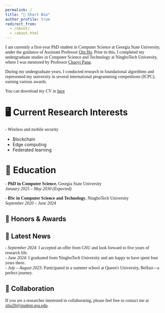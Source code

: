```yaml
---
permalink: /
title: "👋 Short Bio"
author_profile: true
redirect_from: 
  - /about/
  - /about.html
---
```


<span style="font-family: 'EB Garamond', serif;">I am currently a first-year PhD student in Computer Science at Georgia State University, under the guidance of Assistant Professor [Qin Hu](https://qinhu2010.github.io/). Prior to this, I completed my undergraduate studies in Computer Science and Technology at NingboTech University, where I was mentored by Professor [Chaoyi Pang](https://scholar.google.com.au/citations?user=PZZ9jIEAAAAJ&hl=en). </span>

<span style="font-family: 'EB Garamond', serif;">During my undergraduate years, I conducted research in foundational algorithms and represented my university in several international programming competitions (ICPC), earning various awards.</span>

<span style="font-family: 'EB Garamond', serif;">You can download my CV in [here](assets/cv.pdf)</span>  

🖥️ Current Research Interests
======
<span style="font-family: 'EB Garamond', serif;">- Wireless and mobile security  
- Blockchain  
- Edge computing  
- Federated learning</span> 

🏫 Education
======
<span style="font-family: 'EB Garamond', serif;">- **PhD in Computer Science**, Georgia State University</span>  
  <span style="font-family: 'EB Garamond', serif;">*January 2025 – May 2030 (Expected)*</span>  
  
<span style="font-family: 'EB Garamond', serif;">- **BSc in Computer Science and Technology**, NingboTech University</span>  
  <span style="font-family: 'EB Garamond', serif;">*September 2020 – June 2024*</span>

🙏 Honors & Awards
------


📰 Latest News
------
<span style="font-family: 'EB Garamond', serif;">- *September 2024*: I accepted an offer from GSU and look forward to five years of research life.</span>  
<span style="font-family: 'EB Garamond', serif;">- *June 2024*: I graduated from NingboTech University and am happy to have spent four years there.</span>  
<span style="font-family: 'EB Garamond', serif;">- *July – August 2023*: Participated in a summer school at Queen's University, Belfast—a perfect journey.</span> 

🙏 Collaboration
------
<span style="font-family: 'EB Garamond', serif;">If you are a researcher interested in collaborating, please feel free to contact me at [xhu20@student.gsu.edu](mailto:xhu20@student.gsu.edu).</span>  

